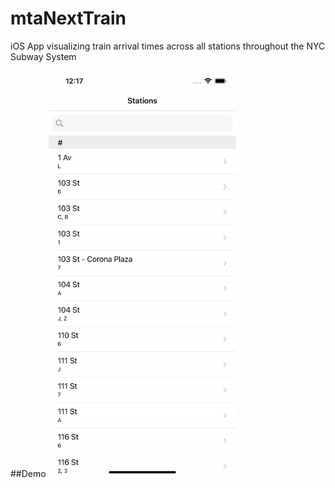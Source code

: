 # mtaNextTrain
iOS App visualizing train arrival times across all stations throughout the NYC Subway System

##Demo
<img src="/demo/mtaNextTrain-demo.gif" width="300" height="650"/>





